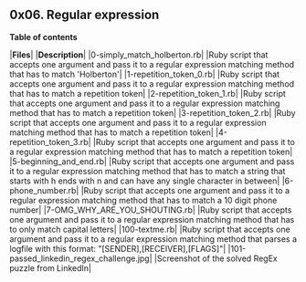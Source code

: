 ## 0x06. Regular expression

**Table of contents**

|**Files**|	|**Description**|
|0-simply_match_holberton.rb|	|Ruby script that accepts one argument and pass it to a regular expression matching method that has to match 'Holberton'|
|1-repetition_token_0.rb|	|Ruby script that accepts one argument and pass it to a regular expression matching method that has to match a repetition token|
|2-repetition_token_1.rb|	|Ruby script that accepts one argument and pass it to a regular expression matching method that has to match a repetition token|
|3-repetition_token_2.rb|	|Ruby script that accepts one argument and pass it to a regular expression matching method that has to match a repetition token|
|4-repetition_token_3.rb|	|Ruby script that accepts one argument and pass it to a regular expression matching method that has to match a repetition token|
|5-beginning_and_end.rb|	|Ruby script that accepts one argument and pass it to a regular expression matching method that has to match a string that starts with h ends with n and can have any single character in between|
|6-phone_number.rb|	|Ruby script that accepts one argument and pass it to a regular expression matching method that has to match a 10 digit phone number|
|7-OMG_WHY_ARE_YOU_SHOUTING.rb|	|Ruby script that accepts one argument and pass it to a regular expression matching method that has to only match capital letters|
|100-textme.rb|	|Ruby script that accepts one argument and pass it to a regular expression matching method that parses a logfile with this format: "[SENDER],[RECEIVER],[FLAGS]"|
|101-passed_linkedin_regex_challenge.jpg|	|Screenshot of the solved RegEx puzzle from LinkedIn|
